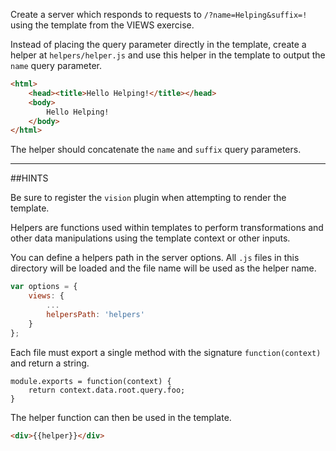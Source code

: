 Create a server which responds to requests to `/?name=Helping&suffix=!` using
the template from the VIEWS exercise.

Instead of placing the query parameter directly in the template, create a helper
at `helpers/helper.js` and use this helper in the template to output the `name`
query parameter.

```html
<html>
    <head><title>Hello Helping!</title></head>
    <body>
        Hello Helping!
    </body>
</html>
```

The helper should concatenate the `name` and `suffix` query parameters.

-----------------------------------------------------------------
##HINTS

Be sure to register the `vision` plugin when attempting to render the template.

Helpers are functions used within templates to perform transformations and other
data manipulations using the template context or other inputs.

You can define a helpers path in the server options. All `.js` files in this
directory will be loaded and the file name will be used as the helper name.

```js
var options = {
    views: {
        ...
        helpersPath: 'helpers'
    }
};
```

Each file must export a single method with the signature `function(context)` and
return a string.

```
module.exports = function(context) {
    return context.data.root.query.foo;
}
```

The helper function can then be used in the template.

```html
<div>{{helper}}</div>
```
